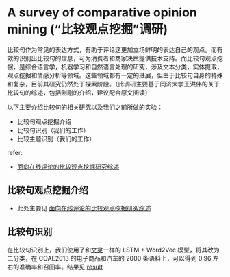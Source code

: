 # A survey of comparative opinion mining (“比较观点挖掘”调研)

比较句作为常见的表达方式，有助于评论这更加立场鲜明的表达自己的观点。而有效的识别出比较句的信息，可为消费者和商家决策提供技术支持。而比较句观点挖掘，是综合语言学，机器学习和自然语言处理的研究，涉及文本分类，实体提取，观点挖掘和情感分析等领域。这些领域都有一定的进展，但由于比较句自身的特殊和复杂，目前其研究仍然处于探索阶段。（此调研主要基于同济大学王洪伟的关于比较句的综述，包括刚刚的介绍，建议配合原文阅读）

以下主要介绍比较句的相关研究以及我们之前所做的实验：
- 比较句观点挖掘介绍
- 比较句识别（我们的工作）
- 比较主题识别（我们的工作）

refer:
- [面向在线评论的比较观点挖掘研究综述](https://www.researchgate.net/publication/317132492_mianxiangzaixianpinglundebijiaoguandianwajueyanjiuzongshu)


## 比较句观点挖掘介绍
- 此处主要见 [面向在线评论的比较观点挖掘研究综述](https://www.researchgate.net/publication/317132492_mianxiangzaixianpinglundebijiaoguandianwajueyanjiuzongshu)


## 比较句识别
在比较句识别上，我们使用了和[文灵](https://github.com/yimian/wenling)一样的 LSTM + Word2Vec 模型，将其改为二分类，在 COAE2013 的电子商品和汽车的 2000 条语料上，可以得到 0.96 左右的准确率和召回率。结果见
[result](./data/result/5_fold_result.txt)